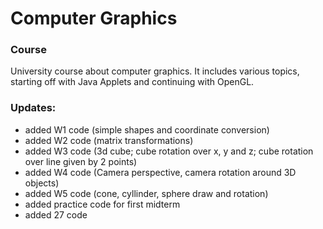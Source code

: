 # Computer Graphics


### Course

University course about computer graphics. It includes various topics, starting off with Java Applets and continuing with OpenGL.

### Updates:
* added W1 code (simple shapes and coordinate conversion)
* added W2 code (matrix transformations)
* added W3 code (3d cube; cube rotation over x, y and z; cube rotation over line given by 2 points)
* added W4 code (Camera perspective, camera rotation around 3D objects)
* added W5 code (cone, cyllinder, sphere draw and rotation)
* added practice code for first midterm
* added 27 code
